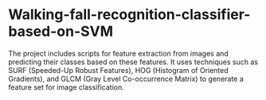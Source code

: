 # Walking-fall-recognition-classifier-based-on-SVM
The project includes scripts for feature extraction from images and predicting their classes based on these features. It uses techniques such as SURF (Speeded-Up Robust Features), HOG (Histogram of Oriented Gradients), and GLCM (Gray Level Co-occurrence Matrix) to generate a feature set for image classification.
